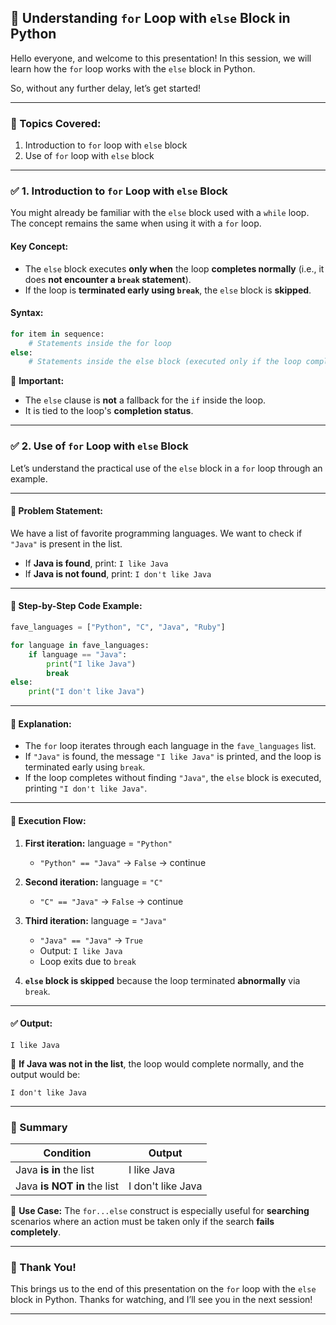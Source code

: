 ## 📘 **Understanding `for` Loop with `else` Block in Python**

Hello everyone, and welcome to this presentation!
In this session, we will learn how the `for` loop works with the `else` block in Python.

So, without any further delay, let’s get started!

---

### 🔹 Topics Covered:

1. Introduction to `for` loop with `else` block
2. Use of `for` loop with `else` block

---

### ✅ **1. Introduction to `for` Loop with `else` Block**

You might already be familiar with the `else` block used with a `while` loop. The concept remains the same when using it with a `for` loop.

#### Key Concept:

* The `else` block executes **only when** the loop **completes normally** (i.e., it does **not encounter a `break` statement**).
* If the loop is **terminated early using `break`**, the `else` block is **skipped**.

#### Syntax:

```python
for item in sequence:
    # Statements inside the for loop
else:
    # Statements inside the else block (executed only if the loop completes without a break)
```

📝 **Important:**

* The `else` clause is **not** a fallback for the `if` inside the loop.
* It is tied to the loop's **completion status**.

---

### ✅ **2. Use of `for` Loop with `else` Block**

Let’s understand the practical use of the `else` block in a `for` loop through an example.

---

#### 🎯 Problem Statement:

We have a list of favorite programming languages.
We want to check if `"Java"` is present in the list.

* If **Java is found**, print: `I like Java`
* If **Java is not found**, print: `I don't like Java`

---

#### 📌 Step-by-Step Code Example:

```python
fave_languages = ["Python", "C", "Java", "Ruby"]

for language in fave_languages:
    if language == "Java":
        print("I like Java")
        break
else:
    print("I don't like Java")
```

---

#### 🧠 Explanation:

* The `for` loop iterates through each language in the `fave_languages` list.
* If `"Java"` is found, the message `"I like Java"` is printed, and the loop is terminated early using `break`.
* If the loop completes without finding `"Java"`, the `else` block is executed, printing `"I don't like Java"`.

---

#### 🔄 Execution Flow:

1. **First iteration:** language = `"Python"`

   * `"Python" == "Java"` → `False` → continue

2. **Second iteration:** language = `"C"`

   * `"C" == "Java"` → `False` → continue

3. **Third iteration:** language = `"Java"`

   * `"Java" == "Java"` → `True`
   * Output: `I like Java`
   * Loop exits due to `break`

4. **`else` block is skipped** because the loop terminated **abnormally** via `break`.

---

#### ✅ Output:

```
I like Java
```

📝 **If Java was not in the list**, the loop would complete normally, and the output would be:

```
I don't like Java
```

---

### 🎯 Summary

| Condition                   | Output            |
| --------------------------- | ----------------- |
| Java **is in** the list     | I like Java       |
| Java **is NOT in** the list | I don't like Java |

🧩 **Use Case:**
The `for...else` construct is especially useful for **searching** scenarios where an action must be taken only if the search **fails completely**.

---

### 🙏 Thank You!

This brings us to the end of this presentation on the `for` loop with the `else` block in Python.
Thanks for watching, and I’ll see you in the next session!

---
